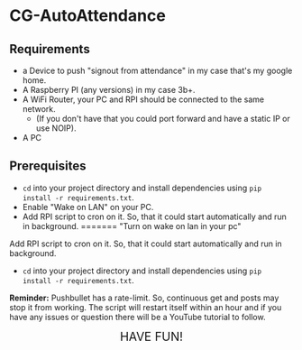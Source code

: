 # CG-AutoAttendance

## Requirements

 - a Device to push "signout from attendance" in my case that's my google home.
 - A Raspberry PI (any versions) in my case 3b+.
 - A WiFi Router, your PC and RPI should be connected to the same network.
   - (If you don't have that you could port forward and have a static IP or use NOIP).
 - A PC

## Prerequisites

 - `cd` into your project directory and install dependencies using `pip install -r requirements.txt`.
 - Enable "Wake on LAN" on your PC.
 - Add RPI script to cron on it. So, that it could start automatically and run in background.
=======
"Turn on wake on lan in your pc"

Add RPI script to cron on it. So, that it could start automatically and run in background.
 - `cd` into your project directory and install dependencies using `pip install -r requirements.txt`.
 
**Reminder:** Pushbullet has a rate-limit. So, continuous get and posts may stop it from working. The script will restart itself within an hour and if you have any issues or question there will be a YouTube tutorial to follow.

<div style="text-align: center;font-size: 1.5em;text-transform: uppercase;">Have fun!</div>
